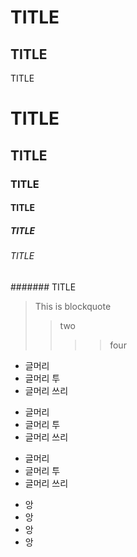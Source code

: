 TITLE
=====
TITLE
----
TITLE

# TITLE
## TITLE
### TITLE
#### TITLE
##### TITLE
###### TITLE
####### TITLE

> This is blockquote
>> two
>>  >>four

* 글머리
 * 글머리 투
  * 글머리 쓰리

+ 글머리
 + 글머리 투
  + 글머리 쓰리

- 글머리
 - 글머리 투
  - 글머리 쓰리

* 앙
*  앙
*   앙
*    앙
